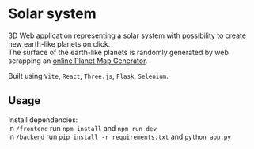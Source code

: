 # Solar system
3D Web application representing a solar system with possibility to create new earth-like planets on click. \
The surface of the earth-like planets is randomly generated by web scrapping an 
[online Planet Map Generator](https://topps.diku.dk/torbenm/maps.msp). 

Built using `Vite`, `React`, `Three.js`, `Flask`, `Selenium`.

## Usage
Install dependencies: \
in `/frontend` run ``npm install`` and ``npm run dev``\
in `/backend` run ``pip install -r requirements.txt`` and ``python app.py``
